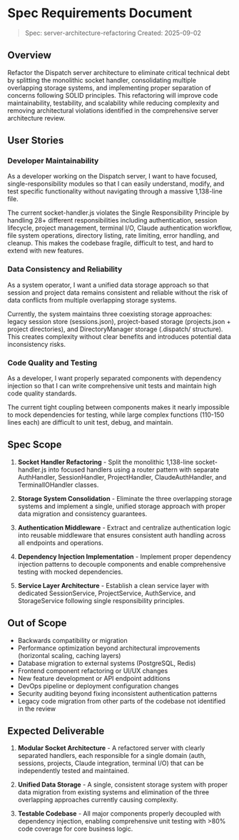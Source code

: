 # Spec Requirements Document

> Spec: server-architecture-refactoring
> Created: 2025-09-02

## Overview

Refactor the Dispatch server architecture to eliminate critical technical debt by splitting the monolithic socket handler, consolidating multiple overlapping storage systems, and implementing proper separation of concerns following SOLID principles. This refactoring will improve code maintainability, testability, and scalability while reducing complexity and removing architectural violations identified in the comprehensive server architecture review.

## User Stories

### Developer Maintainability

As a developer working on the Dispatch server, I want to have focused, single-responsibility modules so that I can easily understand, modify, and test specific functionality without navigating through a massive 1,138-line file.

The current socket-handler.js violates the Single Responsibility Principle by handling 28+ different responsibilities including authentication, session lifecycle, project management, terminal I/O, Claude authentication workflow, file system operations, directory listing, rate limiting, error handling, and cleanup. This makes the codebase fragile, difficult to test, and hard to extend with new features.

### Data Consistency and Reliability

As a system operator, I want a unified data storage approach so that session and project data remains consistent and reliable without the risk of data conflicts from multiple overlapping storage systems.

Currently, the system maintains three coexisting storage approaches: legacy session store (sessions.json), project-based storage (projects.json + project directories), and DirectoryManager storage (.dispatch/ structure). This creates complexity without clear benefits and introduces potential data inconsistency risks.

### Code Quality and Testing

As a developer, I want properly separated components with dependency injection so that I can write comprehensive unit tests and maintain high code quality standards.

The current tight coupling between components makes it nearly impossible to mock dependencies for testing, while large complex functions (110-150 lines each) are difficult to unit test, debug, and maintain.

## Spec Scope

1. **Socket Handler Refactoring** - Split the monolithic 1,138-line socket-handler.js into focused handlers using a router pattern with separate AuthHandler, SessionHandler, ProjectHandler, ClaudeAuthHandler, and TerminalIOHandler classes.

2. **Storage System Consolidation** - Eliminate the three overlapping storage systems and implement a single, unified storage approach with proper data migration and consistency guarantees.

3. **Authentication Middleware** - Extract and centralize authentication logic into reusable middleware that ensures consistent auth handling across all endpoints and operations.

4. **Dependency Injection Implementation** - Implement proper dependency injection patterns to decouple components and enable comprehensive testing with mocked dependencies.

5. **Service Layer Architecture** - Establish a clean service layer with dedicated SessionService, ProjectService, AuthService, and StorageService following single responsibility principles.

## Out of Scope

- Backwards compatibility or migration
- Performance optimization beyond architectural improvements (horizontal scaling, caching layers)
- Database migration to external systems (PostgreSQL, Redis)
- Frontend component refactoring or UI/UX changes
- New feature development or API endpoint additions
- DevOps pipeline or deployment configuration changes
- Security auditing beyond fixing inconsistent authentication patterns
- Legacy code migration from other parts of the codebase not identified in the review

## Expected Deliverable

1. **Modular Socket Architecture** - A refactored server with clearly separated handlers, each responsible for a single domain (auth, sessions, projects, Claude integration, terminal I/O) that can be independently tested and maintained.

2. **Unified Data Storage** - A single, consistent storage system with proper data migration from existing systems and elimination of the three overlapping approaches currently causing complexity.

3. **Testable Codebase** - All major components properly decoupled with dependency injection, enabling comprehensive unit testing with >80% code coverage for core business logic.